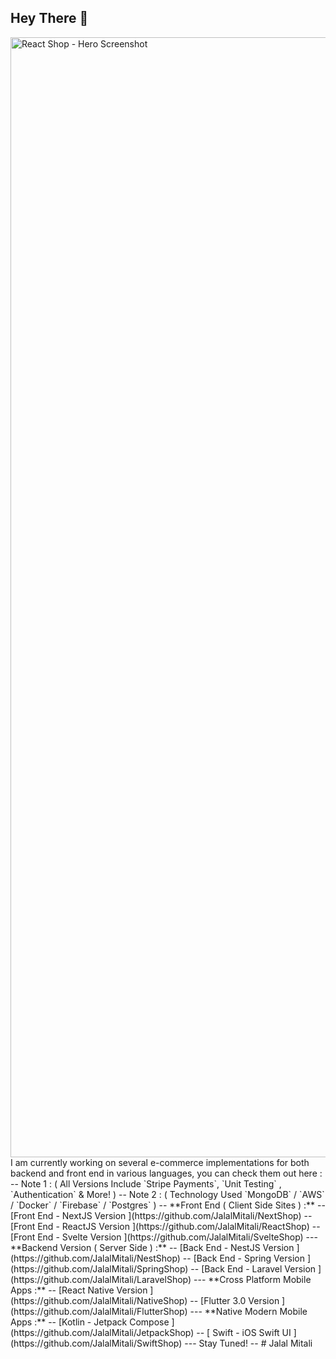 Hey  There 👋
---
<img width="1792" alt="React Shop - Hero Screenshot" src="https://user-images.githubusercontent.com/88791252/205941520-1e5a4058-2476-4dbf-adf9-ccd8699b8b9a.png">
I am currently working on several e-commerce implementations for both backend and front end in various languages, you can check them out here :
--
Note 1 : ( All Versions Include `Stripe Payments`, `Unit Testing` , `Authentication` & More! ) 
--
Note 2 : ( Technology Used `MongoDB` / `AWS` / `Docker` / `Firebase` / `Postgres` )
--
**Front End ( Client Side Sites ) :**
--
[Front End - NextJS Version ](https://github.com/JalalMitali/NextShop)
--
[Front End - ReactJS Version ](https://github.com/JalalMitali/ReactShop)
--
[Front End - Svelte Version ](https://github.com/JalalMitali/SvelteShop)
---
**Backend Version ( Server Side ) :**
--
[Back End - NestJS Version ](https://github.com/JalalMitali/NestShop)
--
[Back End - Spring Version ](https://github.com/JalalMitali/SpringShop)
--
[Back End - Laravel Version ](https://github.com/JalalMitali/LaravelShop)
---
**Cross Platform Mobile Apps :**
--
[React Native Version ](https://github.com/JalalMitali/NativeShop)
--
[Flutter 3.0 Version ](https://github.com/JalalMitali/FlutterShop)
---
**Native Modern Mobile Apps :**
--
[Kotlin - Jetpack Compose ](https://github.com/JalalMitali/JetpackShop)
--
[ Swift - iOS Swift UI ](https://github.com/JalalMitali/SwiftShop)
---
Stay Tuned!
--
# Jalal Mitali